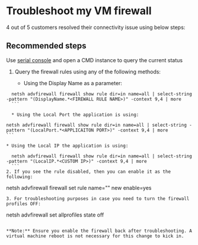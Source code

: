 <properties  
              pageTitle="Troubleshoot my VM firewall"
              description="Troubleshoot my VM firewall"
              service=""
              resource=""
              authors="manavis"
              displayOrder=""
              selfHelpType="generic"
              supportTopicIds="32615534"
              resourceTags=""
              productPesIds="14749"
              cloudEnvironments="public"
/>

# Troubleshoot my VM firewall

4 out of 5 customers resolved their connectivity issue using below steps:<br>

## **Recommended steps**

Use [serial console](data-blade:Microsoft_Azure_Compute.SerialConsoleBlade.resourceId.$resourceId) and open a CMD instance to query the current status

1. Query the firewall rules using any of the following methods:

	* Using the Display Name as a parameter:

  ```
	netsh advfirewall firewall show rule dir=in name=all | select-string -pattern "(DisplayName.*<FIREWALL RULE NAME>)" -context 9,4 | more
	```

	* Using the Local Port the application is using:

  ```
	netsh advfirewall firewall show rule dir=in name=all | select-string -pattern "(LocalPort.*<APPLICAITON PORT>)" -context 9,4 | more
	```

	* Using the Local IP the application is using:

  ```
	netsh advfirewall firewall show rule dir=in name=all | select-string -pattern "(LocalIP.*<CUSTOM IP>)" -context 9,4 | more
	```
2. If you see the rule disabled, then you can enable it as the following:

```
netsh advfirewall firewall set rule name="<RULE NAME>" new enable=yes
```
3. For troubleshooting purposes in case you need to turn the firewall profiles OFF:

```
netsh advfirewall set allprofiles state off
```

**Note:** Ensure you enable the firewall back after troubleshooting. A virtual machine reboot is not necessary for this change to kick in.
